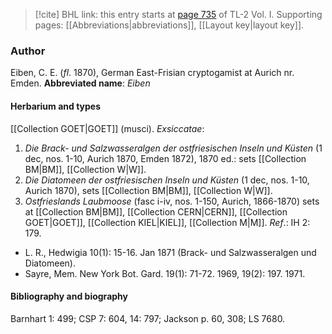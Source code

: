 > [!cite] BHL link: this entry starts at [page 735](https://www.biodiversitylibrary.org/page/33120866) of TL-2 Vol. I.
> Supporting pages: [[Abbreviations|abbreviations]], [[Layout key|layout key]].

### Author

Eiben, C. E. (*fl*. 1870), German East-Frisian cryptogamist at Aurich nr. Emden. 
**Abbreviated name**: *Eiben*

#### Herbarium and types

[[Collection GOET|GOET]] (musci).
*Exsiccatae*:
1. *Die Brack- und Salzwasseralgen der ostfriesischen Inseln und Küsten* (1 dec, nos. 1-10, Aurich 1870, Emden 1872), 1870 ed.: sets [[Collection BM|BM]], [[Collection W|W]].
2. *Die Diatomeen der ostfriesischen Inseln und Küsten* (1 dec, nos. 1-10, Aurich 1870), sets [[Collection BM|BM]], [[Collection W|W]].
3. *Ostfrieslands Laubmoose* (fasc i-iv, nos. 1-150, Aurich, 1866-1870) sets at [[Collection BM|BM]], [[Collection CERN|CERN]], [[Collection GOET|GOET]], [[Collection KIEL|KIEL]], [[Collection M|M]].
*Ref*.: IH 2: 179.
- L. R., Hedwigia 10(1): 15-16. Jan 1871 (Brack- und Salzwasseralgen und Diatomeen).
- Sayre, Mem. New York Bot. Gard. 19(1): 71-72. 1969, 19(2): 197. 1971.

#### Bibliography and biography

Barnhart 1: 499; CSP 7: 604, 14: 797; Jackson p. 60, 308; LS 7680.

